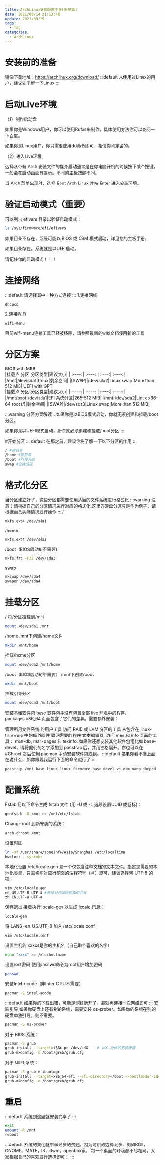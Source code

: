 ```yaml
---
title: ArchLinux安装配置手册[系统篇]
date: 2021/08/14 21:13:48
update: 2021/09/29
tags:
  - Tag
categories: 
  - ArchLinux
---
```

# 安装前的准备
镜像下载地址：https://archlinux.org/download/
:::default
未使用过Linux的用户，建议先了解一下Linux
:::

# 启动Live环境
（1）制作启动盘

如果你是Windows用户，你可以使用Rufus来制作，具体使用方法你可以查阅一下百度。

如果你是Linux用户，你只需要使用dd命令即可，相信你肯定会的。

（2）进入Live环境

选择从带有 Arch 安装文件的媒介启动通常是在你电脑开机的时候按下某个按键，一般会在启动画面有提示。不同的主板按键不同。

当 Arch 菜单出现时，选择 Boot Arch Linux 并按 Enter 进入安装环境。

# 验证启动模式（重要）
可以列出 efivars 目录以验证启动模式：
``` bash
ls /sys/firmware/efi/efivars
```
如果目录不存在，系统可能以 BIOS 或 CSM 模式启动，详见您的主板手册。

如果目录存在。系统就是以UEFI启动。

请记住你的启动模式！！！

# 连接网络
:::default
请选择其中一种方式连接
:::
1.连接网线
``` bash
dhcpcd
```
2.连接WiFi
``` bash
wifi-menu
```
目前wifi-menu连接工具已经被移除，请参照最新的wiki文档使用新的工具

# 分区方案
BIOS with MBR			
|挂载点|分区|分区类型|建议大小|
|  :----:     | :----:  | :----:| :----:   |
|/mnt|/dev/sda1|Linux|剩余空间|
|[SWAP]|/dev/sda2|Linux swap|More than 512 MiB|
UEFI with GPT			
|挂载点|分区|分区类型|建议大小|
|  :----:     | :----:  | :----:| :----:   |
|/mnt/boot|/dev/sda1|EFI 系统分区|265–512 MiB|
|/mnt|/dev/sda2|Linux x86-64 root (/)|剩余空间|
|[SWAP]|/dev/sda3|Linux swap|More than 512 MiB|

:::warning
分区方案解读：如果你是以BIOS模式启动，你就无须创建和挂载/boot分区。

如果你是以UEFI模式启动，那你就必须创建和挂载/boot分区
:::

#开始分区
::: default
在那之前，建议你先了解一下以下分区的作用
:::
``` bash
/ #根目录
/home #家目录
/boot #引导分区
swap #交换分区
```

# 格式化分区
当分区建立好了，这些分区都需要使用适当的文件系统进行格式化
:::warning
注意：请根据自己的分区情况进行对应的格式化,这里的硬盘分区只是作为例子，请根据自己实际情况进行操作
:::
/
``` bash
mkfs.ext4 /dev/sda1
```
/home
``` bash
mkfs.ext4 /dev/sda2
```
/boot（BIOS启动的不需要)
```bash
mkfs.fat -F32 /dev/sda3
```
swap
``` bash
mkswap /dev/sda4
swapon /dev/sda4
```
# 挂载分区
/
将/分区挂载到/mnt
``` bash
mount /dev/sda1 /mnt
```
/home
/mnt下创建/home文件
``` bash
mkdir /mnt/home
```
挂载/home分区
``` bash
mount /dev/sda2 /mnt/home
```
/boot（BIOS启动的不需要）
/mnt下创建/boot
``` bash
mkdir /mnt/boot
```
挂载引导分区
``` bash
mount /dev/sda3 /mnt/boot
```
安装基础软件包
base 软件包并没有包含全部 live 环境中的程序，packages.x86_64 页面包含了它们的差异。需要额外安装：

管理所用文件系统 的用户工具
访问 RAID 或 LVM 分区的工具
未包含在 linux-firmware 中的额外固件
联网需要的程序
文本编辑器,
访问 man 和 info 页面的工具： man-db, man-pages 和 texinfo.
如果你还想安装其他软件包组比如 base-devel，请将他们的名字添加到 pacstrap 后，并用空格隔开。你也可以在 #Chroot 之后使用 pacman 手动安装软件包或组。
:::default
如果你看不懂上面在说什么，那你跟着我运行下面的命令就行了
:::
``` bash
pacstrap /mnt base linux linux-firmware base-devel vi vim nano dhcpcd
```
# 配置系统
Fstab
用以下命令生成 fstab 文件 (用 -U 或 -L 选项设置UUID 或卷标)：
``` bash
genfstab -U /mnt >> /mnt/etc/fstab
```
Change root 到新安装的系统：
```bash
arch-chroot /mnt
```
设置时区
```bash
ln -sf /usr/share/zoneinfo/Asia/Shanghai /etc/localtime
hwclock --systohc
```
本地化设置
/etc/locale.gen 是一个仅包含注释文档的文本文件。指定您需要的本地化类型，只需移除对应行前面的注释符号（＃）即可，建议选择带 UTF-8 的项：
```bash
vim /etc/locale.gen
en_US.UTF-8 UTF-8 #去掉对应编码前面的井号
zh_CN.UTF-8 UTF-8
```
保存退出
接着执行 locale-gen 以生成 locale 讯息：
```bash
locale-gen
```
将 LANG=en_US.UTF-8 加入 /etc/locale.conf
```bash
vim /etc/locale.conf
```
设置主机名
xxxxs是你的主机名（自己取个喜欢的名字）
```bash
echo "xxxx" >> /etc/hostname
```
设置root密码
使用passwd命令为root用户增加密码
```bash
passwd
```
安装Intel-ucode（非Inter C PU不需要）
```bash
pacman -S intel-ucode
```
:::default
如果你的下载出错，可能是网络断开了，那就再连接一次网络即可
:::
安装引导
如果你硬盘上还有别的系统，需要安装 os-prober。如果你的系统在别的硬盘单独引导，则不需要。
```bash
pacman -S os-prober
```
对于 BIOS 系统：
```bash
pacman -S grub
grub-install --target=i386-pc /dev/sdX    # sdX 为你的安装硬盘
grub-mkconfig -o /boot/grub/grub.cfg
```
对于 UEFI 系统：
```bash
pacman -S grub efibootmgr
grub-install --target=x86_64-efi --efi-directory=/boot --bootloader-id=GRUB
grub-mkconfig -o /boot/grub/grub.cfg
```
# 重启
:::default
系统到这里就安装完毕了
:::
```bash
exit
umount -R /mnt
reboot
```

:::default
系统的美化就不做过多的赘述，因为可供的选择太多，例如KDE，GNOME，MATE，i3，dwm，openbox等。
每一个桌面的环境都不尽相同，大家根据自己的喜欢进行选择即可！
:::